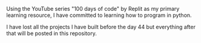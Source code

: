 Using the YouTube series "100 days of code" by Replit as my primary learning resource, I have committed to learning how to program in python. 

I have lost all the projects I have built before the day 44 but everything after that will be posted in this repository.
